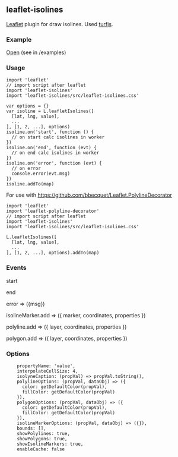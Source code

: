 ## leaflet-isolines
[Leaflet](http://www.leafletjs.com) plugin for draw isolines.
Used [turfjs](http://turfjs.org/).

### Example
[Open](https://github.com/grinat/leaflet-isolines/blob/master/examples/index.html) (see in /examples)


### Usage
```
import 'leaflet'
// import script after leaflet
import 'leaflet-isolines'
import 'leaflet-isolines/src/leaflet-isolines.css'

var options = {}
var isoline = L.leafletIsolines([
  [lat, lng, value],
  ...
], [1, 2, ...], options)
isoline.on('start', function () {
  // on start calc isolines in worker
})
isoline.on('end', function (evt) {
  // on end calc isolines in worker
})
isoline.on('error', function (evt) {
  // on error
  console.error(evt.msg)
})
isoline.addTo(map)
```

For use with https://github.com/bbecquet/Leaflet.PolylineDecorator
```
import 'leaflet'
import 'leaflet-polyline-decorator'
// import script after leaflet
import 'leaflet-isolines'
import 'leaflet-isolines/src/leaflet-isolines.css'

L.leafletIsolines([
  [lat, lng, value],
  ...
], [1, 2, ...], options).addTo(map)
```


### Events

start

end

error => ({msg})

isolineMarker.add => ({
 marker,
 coordinates,
 properties
})

polyline.add => ({
 layer,
 coordinates,
 properties
})

polygon.add => ({
 layer,
 coordinates,
 properties
})

### Options

```
    propertyName: 'value',
    interpolateCellSize: 4,
    isolyneCaption: (propVal) => propVal.toString(),
    polylineOptions: (propVal, dataObj) => ({
      color: getDefaultColor(propVal),
      fillColor: getDefaultColor(propVal)
    }),
    polygonOptions: (propVal, dataObj) => ({
      color: getDefaultColor(propVal),
      fillColor: getDefaultColor(propVal)
    }),
    isolineMarkerOptions: (propVal, dataObj) => ({}),
    bounds: [],
    showPolylines: true,
    showPolygons: true,
    showIsolineMarkers: true,
    enableCache: false
```

